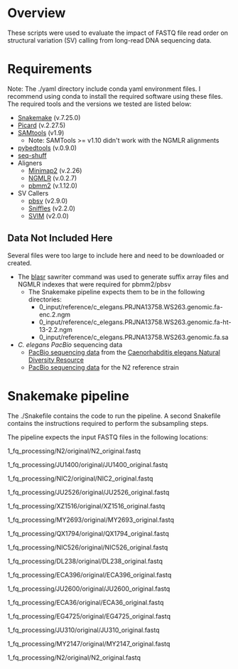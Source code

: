# Overview

These scripts were used to evaluate the impact of FASTQ file read order on structural variation (SV) calling from long-read DNA sequencing data.

# Requirements

Note: The ./yaml directory include conda yaml environment files. I recommend using conda to install the required software using these files. The required tools and the versions we tested are listed below:

* [Snakemake](https://snakemake.readthedocs.io/en/stable/) (v.7.25.0)
* [Picard](https://broadinstitute.github.io/picard/) (v.2.27.5)
* [SAMtools](http://www.htslib.org/) (v1.9)
	* Note: SAMTools >= v1.10 didn't work with the NGMLR alignments
* [pybedtools](https://daler.github.io/pybedtools/) (v.0.9.0)
* [seq-shuff](https://github.com/thackl/seq-scripts/blob/master/bin/seq-shuf)
* Aligners
	* [Minimap2](https://github.com/lh3/minimap2) (v.2.26)
	* [NGMLR](https://github.com/philres/ngmlr) (v.0.2.7)
	* [pbmm2](https://github.com/PacificBiosciences/pbmm2) (v.1.12.0)
* SV Callers
	* [pbsv](https://github.com/PacificBiosciences/pbsv) (v2.9.0)
	* [Sniffles](https://github.com/fritzsedlazeck/Sniffles) (v2.2.0)
	* [SVIM](https://github.com/eldariont/svim) (v2.0.0)

## Data Not Included Here

Several files were too large to include here and need to be downloaded or created.

* The [blasr](https://manpages.debian.org/testing/blasr/sawriter.1.en.html) sawriter command was used to generate suffix array files and NGMLR indexes that were required for pbmm2/pbsv
	* The Snakemake pipeline expects them to be in the following directories:
		* 0_input/reference/c_elegans.PRJNA13758.WS263.genomic.fa-enc.2.ngm
		* 0_input/reference/c_elegans.PRJNA13758.WS263.genomic.fa-ht-13-2.2.ngm
		* 0_input/reference/c_elegans.PRJNA13758.WS263.genomic.fa.sa
* *C. elegans PacBio* sequencing data
	* [PacBio sequencing data](https://www.ncbi.nlm.nih.gov/bioproject?LinkName=sra_bioproject&from_uid=12908562) from the [Caenorhabditis elegans Natural Diversity Resource](https://www.elegansvariation.org/)
	* [PacBio sequencing data](https://www.ncbi.nlm.nih.gov/sra/?term=DRR142768) for the N2 reference strain

# Snakemake pipeline

The ./Snakefile contains the code to run the pipeline. A second Snakefile contains the instructions required to perform the subsampling steps.

The pipeline expects the input FASTQ files in the following locations:

1_fq_processing/N2/original/N2_original.fastq

1_fq_processing/JU1400/original/JU1400_original.fastq

1_fq_processing/NIC2/original/NIC2_original.fastq

1_fq_processing/JU2526/original/JU2526_original.fastq

1_fq_processing/XZ1516/original/XZ1516_original.fastq

1_fq_processing/MY2693/original/MY2693_original.fastq

1_fq_processing/QX1794/original/QX1794_original.fastq

1_fq_processing/NIC526/original/NIC526_original.fastq

1_fq_processing/DL238/original/DL238_original.fastq

1_fq_processing/ECA396/original/ECA396_original.fastq

1_fq_processing/JU2600/original/JU2600_original.fastq

1_fq_processing/ECA36/original/ECA36_original.fastq

1_fq_processing/EG4725/original/EG4725_original.fastq

1_fq_processing/JU310/original/JU310_original.fastq

1_fq_processing/MY2147/original/MY2147_original.fastq

1_fq_processing/N2/original/N2_original.fastq

